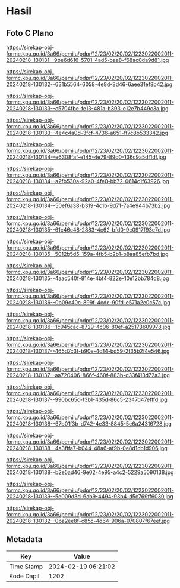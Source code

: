 # Hasil

## Foto C Plano

https://sirekap-obj-formc.kpu.go.id/3a66/pemilu/pdpr/12/23/02/20/02/1223022002011-20240218-130131--9be6d616-5701-4ad5-baa8-f68ac0da9d81.jpg

https://sirekap-obj-formc.kpu.go.id/3a66/pemilu/pdpr/12/23/02/20/02/1223022002011-20240218-130132--631b5564-6058-4e8d-8d46-6aee31ef8b42.jpg

https://sirekap-obj-formc.kpu.go.id/3a66/pemilu/pdpr/12/23/02/20/02/1223022002011-20240218-130133--c5704fbe-fe13-481a-b393-e12e7b449c3a.jpg

https://sirekap-obj-formc.kpu.go.id/3a66/pemilu/pdpr/12/23/02/20/02/1223022002011-20240218-130133--4e4c4a0d-3fcf-4736-a651-ff7c8b533342.jpg

https://sirekap-obj-formc.kpu.go.id/3a66/pemilu/pdpr/12/23/02/20/02/1223022002011-20240218-130134--e6308faf-e145-4e79-89d0-136c9a5df1df.jpg

https://sirekap-obj-formc.kpu.go.id/3a66/pemilu/pdpr/12/23/02/20/02/1223022002011-20240218-130134--a2fb530a-92a0-4fe0-bb72-0614c1f63926.jpg

https://sirekap-obj-formc.kpu.go.id/3a66/pemilu/pdpr/12/23/02/20/02/1223022002011-20240218-130134--50ef6a38-b319-4c1b-9d71-7a4e944b73b2.jpg

https://sirekap-obj-formc.kpu.go.id/3a66/pemilu/pdpr/12/23/02/20/02/1223022002011-20240218-130135--61c46c48-2883-4c62-bfd0-9c0917f93e7d.jpg

https://sirekap-obj-formc.kpu.go.id/3a66/pemilu/pdpr/12/23/02/20/02/1223022002011-20240218-130135--5012b5d5-159a-4fb5-b2b1-b8aa85efb7bd.jpg

https://sirekap-obj-formc.kpu.go.id/3a66/pemilu/pdpr/12/23/02/20/02/1223022002011-20240218-130135--4aac540f-814e-4bf4-822e-10e12bb784d8.jpg

https://sirekap-obj-formc.kpu.go.id/3a66/pemilu/pdpr/12/23/02/20/02/1223022002011-20240218-130136--0b09c40c-899f-4cde-90fd-e571a2e0c57c.jpg

https://sirekap-obj-formc.kpu.go.id/3a66/pemilu/pdpr/12/23/02/20/02/1223022002011-20240218-130136--1c945cac-8729-4c06-80ef-a25173609978.jpg

https://sirekap-obj-formc.kpu.go.id/3a66/pemilu/pdpr/12/23/02/20/02/1223022002011-20240218-130137--465d7c3f-b90e-4d14-bd59-2f35b2f4e546.jpg

https://sirekap-obj-formc.kpu.go.id/3a66/pemilu/pdpr/12/23/02/20/02/1223022002011-20240218-130137--aa720406-866f-460f-883b-d33f413d72a3.jpg

https://sirekap-obj-formc.kpu.go.id/3a66/pemilu/pdpr/12/23/02/20/02/1223022002011-20240218-130137--990bc65c-f3b1-435d-86c5-2347d47efffd.jpg

https://sirekap-obj-formc.kpu.go.id/3a66/pemilu/pdpr/12/23/02/20/02/1223022002011-20240218-130138--67b01f3b-d742-4e33-8845-5e6a24316728.jpg

https://sirekap-obj-formc.kpu.go.id/3a66/pemilu/pdpr/12/23/02/20/02/1223022002011-20240218-130138--4a3fffa7-b044-48a6-af9b-0e8d1cb1d906.jpg

https://sirekap-obj-formc.kpu.go.id/3a66/pemilu/pdpr/12/23/02/20/02/1223022002011-20240218-130138--b2e5ad46-9e02-4e95-a4c2-5229a5090138.jpg

https://sirekap-obj-formc.kpu.go.id/3a66/pemilu/pdpr/12/23/02/20/02/1223022002011-20240218-130139--5e009d3d-6ab9-4494-93b4-d5c769ff6030.jpg

https://sirekap-obj-formc.kpu.go.id/3a66/pemilu/pdpr/12/23/02/20/02/1223022002011-20240218-130132--0ba2ee8f-c85c-4d64-906a-070807f67eef.jpg


## Metadata

| Key        | Value               |
| ---------- | ------------------- |
| Time Stamp | 2024-02-19 06:21:02 |
| Kode Dapil | 1202                |



